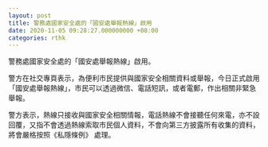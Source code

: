 ```yaml
---
layout: post
title: 警務處國家安全處的「國安處舉報熱線」啟用
date: 2020-11-05 09:28:27.000000000 +08:00
categories: rthk
---
```


警務處國家安全處的「國安處舉報熱線」啟用。

警方在社交專頁表示，為便利市民提供與國家安全相關資料或舉報，今日正式啟用「國安處舉報熱線」，市民可以透過微信、電話短訊，或者電郵，作出相關非緊急舉報。

警方表示，熱線只接收與國家安全相關情報，電話熱線不會接聽任何來電，亦不設回覆，又指不會透過熱線索取市民個人資料，不會向第三方披露所有收集的資料，將會嚴格按照《私隱條例》 處理。
